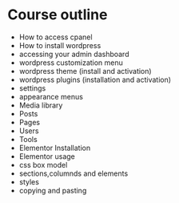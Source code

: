 # Course outline

* How to access cpanel
* How to install wordpress
* accessing your admin dashboard
* wordpress customization menu
* wordpress theme (install and activation)
* wordpress plugins (installation and activation)
* settings
* appearance menus
* Media library
* Posts
* Pages
* Users
* Tools
* Elementor Installation
* Elementor usage
* css box model
* sections,columnds and elements
* styles
* copying and pasting